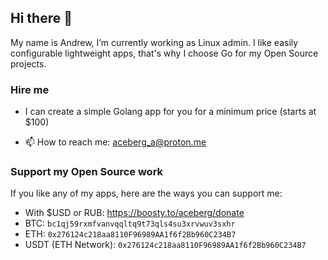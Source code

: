 ## Hi there 👋

My name is Andrew, I’m currently working as Linux admin. I like easily configurable lightweight apps, that's why I choose Go for my Open Source projects. 


### Hire me

- I can create a simple Golang app for you for a minimum price (starts at $100)

- 📫 How to reach me: aceberg_a@proton.me


### Support my Open Source work

If you like any of my apps, here are the ways you can support me:

- With $USD or RUB: https://boosty.to/aceberg/donate
- BTC: `bc1qj59rxmfvanvqqltq9t73qls4su3xrvwuv3sxhr`    
- ETH: `0x276124c218aa8110F96989AA1f6f2Bb960C234B7`     
- USDT (ETH Network): `0x276124c218aa8110F96989AA1f6f2Bb960C234B7`

<!--
**aceberg/aceberg** is a ✨ _special_ ✨ repository because its `README.md` (this file) appears on your GitHub profile.

Here are some ideas to get you started:

- 🔭 I’m currently working on ...
- 🌱 I’m currently learning ...
- 👯 I’m looking to collaborate on ...
- 🤔 I’m looking for help with ...
- 💬 Ask me about ...
- 📫 How to reach me: ...
- 😄 Pronouns: ...
- ⚡ Fun fact: ...
-->
